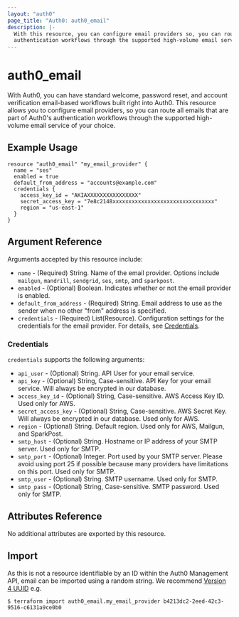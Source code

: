 ```yaml
---
layout: "auth0"
page_title: "Auth0: auth0_email"
description: |-
  With this resource, you can configure email providers so, you can route all emails that are part of Auth0's
  authentication workflows through the supported high-volume email service of your choice.
---
```


# auth0_email

With Auth0, you can have standard welcome, password reset, and account verification email-based workflows built right
into Auth0. This resource allows you to configure email providers, so you can route all emails that are part of Auth0's
authentication workflows through the supported high-volume email service of your choice.

## Example Usage

```hcl
resource "auth0_email" "my_email_provider" {
  name = "ses"
  enabled = true
  default_from_address = "accounts@example.com"
  credentials {
    access_key_id = "AKIAXXXXXXXXXXXXXXXX"
    secret_access_key = "7e8c2148xxxxxxxxxxxxxxxxxxxxxxxxxxxxxxxx"
    region = "us-east-1"
  }
}
```

## Argument Reference

Arguments accepted by this resource include:

* `name` - (Required) String. Name of the email provider. Options include `mailgun`, `mandrill`, `sendgrid`, `ses`, `smtp`, and `sparkpost`.
* `enabled` - (Optional) Boolean. Indicates whether or not the email provider is enabled.
* `default_from_address` - (Required) String. Email address to use as the sender when no other "from" address is specified.
* `credentials` - (Required) List(Resource). Configuration settings for the credentials for the email provider. For details, see [Credentials](#credentials).

### Credentials

`credentials` supports the following arguments:

* `api_user` - (Optional) String. API User for your email service.
* `api_key` - (Optional) String, Case-sensitive. API Key for your email service. Will always be encrypted in our database.
* `access_key_id` - (Optional) String, Case-sensitive. AWS Access Key ID. Used only for AWS.
* `secret_access_key` - (Optional) String, Case-sensitive. AWS Secret Key. Will always be encrypted in our database. Used only for AWS.
* `region` - (Optional) String. Default region. Used only for AWS, Mailgun, and SparkPost.
* `smtp_host` - (Optional) String. Hostname or IP address of your SMTP server. Used only for SMTP.
* `smtp_port` - (Optional) Integer. Port used by your SMTP server. Please avoid using port 25 if possible because many providers have limitations on this port. Used only for SMTP.
* `smtp_user` - (Optional) String. SMTP username. Used only for SMTP.
* `smtp_pass` - (Optional) String, Case-sensitive. SMTP password. Used only for SMTP.

## Attributes Reference

No additional attributes are exported by this resource.

## Import

As this is not a resource identifiable by an ID within the Auth0 Management API, email can be imported using a random
string. We recommend [Version 4 UUID](https://www.uuidgenerator.net/version4) e.g.

```shell
$ terraform import auth0_email.my_email_provider b4213dc2-2eed-42c3-9516-c6131a9ce0b0
```

